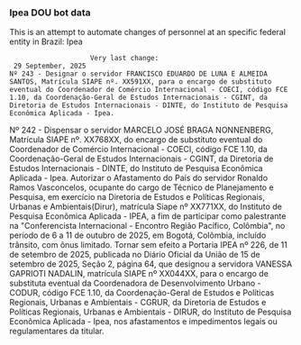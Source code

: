  ### Ipea DOU bot data
 This is an attempt to automate changes of personnel at an specific federal entity in Brazil: Ipea
 
                        Very last change: 
 	 29 September, 2025
	Nº 243 - Designar o servidor FRANCISCO EDUARDO DE LUNA E ALMEIDA SANTOS, Matrícula SIAPE nº. XX591XX, para o encargo de substituto eventual do Coordenador de Comércio Internacional - COECI, código FCE 1.10, da Coordenação-Geral de Estudos Internacionais - CGINT, da Diretoria de Estudos Internacionais - DINTE, do Instituto de Pesquisa Econômica Aplicada - Ipea.
Nº 242 - Dispensar o servidor MARCELO JOSÉ BRAGA NONNENBERG, Matrícula SIAPE nº. XX768XX, do encargo de substituto eventual do Coordenador de Comércio Internacional - COECI, código FCE 1.10, da Coordenação-Geral de Estudos Internacionais - CGINT, da Diretoria de Estudos Internacionais - DINTE, do Instituto de Pesquisa Econômica Aplicada - Ipea.
Autorizar o Afastamento do País do servidor Ronaldo Ramos Vasconcelos, ocupante do cargo de Técnico de Planejamento e Pesquisa, em exercício na Diretoria de Estudos e Políticas Regionais, Urbanas e Ambientais(Dirur), matrícula Siape nº XX771XX, do Instituto de Pesquisa Econômica Aplicada - IPEA, a fim de participar como palestrante na "Conferencista Internacional - Encontro Região Pacífico, Colômbia", no período de 6 a 11 de outubro de 2025, em Bogotá, Colômbia, incluído trânsito, com ônus limitado.
Tornar sem efeito a Portaria IPEA nº 226, de 11 de setembro de 2025, publicada no Diário Oficial da União de 15 de setembro de 2025, Seção 2, página 64, que designou a servidora VANESSA GAPRIOTI NADALIN, matrícula SIAPE nº XX044XX, para o encargo de substituta eventual da Coordenadora de Desenvolvimento Urbano - CODUR, código FCE 1.10, da Coordenação-Geral de Estudos e Políticas Regionais, Urbanas e Ambientais - CGRUR, da Diretoria de Estudos e Políticas Regionais, Urbanas e Ambientais - DIRUR, do Instituto de Pesquisa Econômica Aplicada - Ipea, nos afastamentos e impedimentos legais ou regulamentares da titular.
